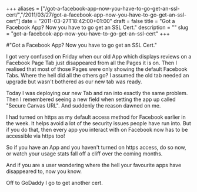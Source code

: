 +++
aliases = ["/got-a-facebook-app-now-you-have-to-go-get-an-ssl-cert/","/2011/03/27/got-a-facebook-app-now-you-have-to-go-get-an-ssl-cert"]
date = "2011-03-27T18:42:00+01:00"
draft = false
title = "Got a Facebook App? Now you have to go get an SSL Cert."
description = ""
slug = "got-a-facebook-app-now-you-have-to-go-get-an-ssl-cert"
+++

#"Got a Facebook App? Now you have to go get an SSL Cert."


 <p>I got very confused on Friday when our old App which displays reviews on a Facebook Page Tab just disappeared from all the Pages it is on. Then I realised that most of those Pages were only showing the default Facebook Tabs. Where the hell did all the others go? I assumed the old tab needed an upgrade but wasn't bothered as our new tab was ready.</p>
<p>Today I was deploying our new Tab and ran into exactly the same problem. Then I remembered seeing a new field when setting the app up called "Secure Canvas URL". And suddenly the reason dawned on me.</p>
<p>I had turned on https as my default access method for Facebook earlier in the week. It helps avoid a lot of the security issues people have run into. But if you do that, then every app you interact with on Facebook now has to be accessible via https too!&nbsp;</p>
<p>So if you have an App and you haven't turned on https access, do so now, or watch your usage stats fall off a cliff over the coming months.</p>
<p>And if you are a user wondering where the hell your favourite apps have disappeared to, now you know.</p>
<p>Off to GoDaddy I go to get another cert.</p>
<p>&nbsp;</p>
<p>&nbsp;</p>
 